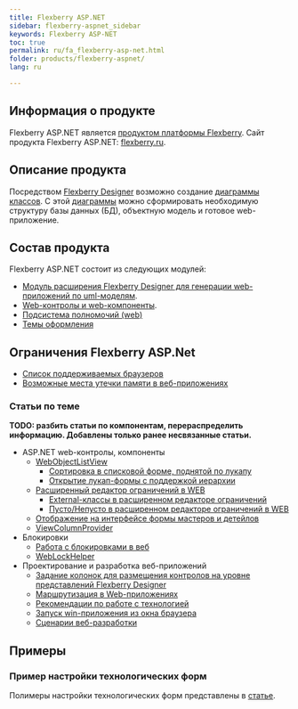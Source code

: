 ```yaml
---
title: Flexberry ASP.NET
sidebar: flexberry-aspnet_sidebar
keywords: Flexberry ASP-NET
toc: true
permalink: ru/fa_flexberry-asp-net.html
folder: products/flexberry-aspnet/
lang: ru

---
```


## Информация о продукте
Flexberry ASP.NET является [продуктом платформы Flexberry](platform-structure.html). Сайт продукта Flexberry ASP.NET: [flexberry.ru](http://flexberry.ru/Flexberry/ForDevelopers/FlexberryASPNet).

## Описание продукта
Посредством [Flexberry Designer](fd_landing_page.html) возможно создание [диаграммы классов](fd_class-diagram.html). С этой [диаграммы](fd_class-diagram.html) можно сформировать необходимую структуру базы данных (БД), объектную модель и готовое web-приложение.

## Состав продукта
Flexberry ASP.NET состоит из следующих модулей:

* [Модуль расширения Flexberry Designer для генерации web-приложений по uml-моделям](flexberry-asp-net-case-plugin.html).
* [Web-контролы и web-компоненты](fa_web-controls.html).
* [Подсистема полномочий (web)](right-manager-in--w-e-b.html)
* [Темы оформления](fa_flexberry-asp-net-themes.html)

## Ограничения Flexberry ASP.Net
* [Список поддерживаемых браузеров](fa_browsers.html)
* [Возможные места утечки памяти в веб-приложениях](fa_memory-leaks.html)

### Статьи по теме
**TODO: разбить статьи по компонентам, перераспределить информацию. Добавлены только ранее несвязанные статьи.**

* ASP.NET web-контролы, компоненты
    + [WebObjectListView](fa_web-object-list-view.html)
        - [Сортировка в списковой форме, поднятой по лукапу](fa_look-up-form-and-sort.html)
        - [Открытие лукап-формы с поддержкой иерархии ](fa_look-up-form-hierarchy-w-o-l-v.html)
    + [Расширенный редактор ограничений в WEB](fa_advanced-limit-editor.html)
        - [External-классы в расширенном редакторе ограничений](fa_web-limit-editor-and-external-class.html)
        - [Пусто/Непусто в расширенном редакторе ограничений в WEB](fa_web-limit-editor-is-null.html)
    + [Отображение на интерфейсе формы мастеров и детейлов](fo_masters-details.html)
    + [ViewColumnProvider](fa_view-column-provider.html)
* Блокировки
    + [Работа с блокировками в веб](fa_working-with-locks--w-e-b.html)
    + [WebLockHelper](fa_web-lock-helper.html)
* Проектирование и разработка веб-приложений
    + [Задание колонок для размещения контролов на уровне представлений Flexberry Designer](fd_specify-column-controls.html)
    + [Маршрутизация в Web-приложениях](fa_routing.html)
    + [Рекомендации по работе с технологией](fa_tech-recommendations.html)
    + [Запуск win-приложения из окна браузера](fw_win-app-start-from-browser.html)
    + [Сценарии веб-разработки](fa_scenario-web.html)

## Примеры

### Пример настройки технологических форм
Полимеры настройки технологических форм представлены в [статье](fa_technological-forms-customization-example.html).